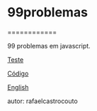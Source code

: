 # 99problemas
============

99 problemas em javascript.

[Teste](http://rafaelcastrocouto.github.com/99problemas "Current")

[Código](https://github.com/rafaelcastrocouto/99problemas/blob/gh-pages/index.html "HTML")

[English](http://leonardiwagner.github.io/js-99)

autor: rafaelcastrocouto